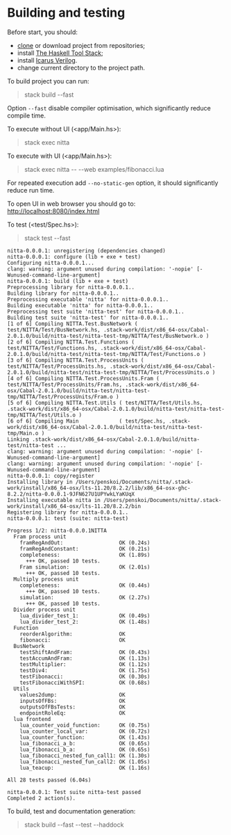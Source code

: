 # Building and testing
Before start, you should:
- [clone](../doc/sourcetree-install.md) or download project from repositories;
- install [The Haskell Tool Stack](../doc/stack-install.md);
- install [Icarus Verilog](../doc/hdl-install.md).
- change current directory to the project path.

To build project you can run:
> stack build --fast

Option `--fast` disable compiler optimisation, which significantly reduce compile time.

To execute without UI (<app/Main.hs>):
> stack exec nitta

To execute with UI (<app/Main.hs>):
> stack exec nitta -- --web examples/fibonacci.lua

For repeated execution add `--no-static-gen` option, it should significantly reduce run time.

To open UI in web browser you should go to: <http://localhost:8080/index.html>

To test (<test/Spec.hs>):
> stack test --fast

```
nitta-0.0.0.1: unregistering (dependencies changed)
nitta-0.0.0.1: configure (lib + exe + test)
Configuring nitta-0.0.0.1...
clang: warning: argument unused during compilation: '-nopie' [-Wunused-command-line-argument]
nitta-0.0.0.1: build (lib + exe + test)
Preprocessing library for nitta-0.0.0.1..
Building library for nitta-0.0.0.1..
Preprocessing executable 'nitta' for nitta-0.0.0.1..
Building executable 'nitta' for nitta-0.0.0.1..
Preprocessing test suite 'nitta-test' for nitta-0.0.0.1..
Building test suite 'nitta-test' for nitta-0.0.0.1..
[1 of 6] Compiling NITTA.Test.BusNetwork ( test/NITTA/Test/BusNetwork.hs, .stack-work/dist/x86_64-osx/Cabal-2.0.1.0/build/nitta-test/nitta-test-tmp/NITTA/Test/BusNetwork.o )
[2 of 6] Compiling NITTA.Test.Functions ( test/NITTA/Test/Functions.hs, .stack-work/dist/x86_64-osx/Cabal-2.0.1.0/build/nitta-test/nitta-test-tmp/NITTA/Test/Functions.o )
[3 of 6] Compiling NITTA.Test.ProcessUnits ( test/NITTA/Test/ProcessUnits.hs, .stack-work/dist/x86_64-osx/Cabal-2.0.1.0/build/nitta-test/nitta-test-tmp/NITTA/Test/ProcessUnits.o )
[4 of 6] Compiling NITTA.Test.ProcessUnits.Fram ( test/NITTA/Test/ProcessUnits/Fram.hs, .stack-work/dist/x86_64-osx/Cabal-2.0.1.0/build/nitta-test/nitta-test-tmp/NITTA/Test/ProcessUnits/Fram.o )
[5 of 6] Compiling NITTA.Test.Utils ( test/NITTA/Test/Utils.hs, .stack-work/dist/x86_64-osx/Cabal-2.0.1.0/build/nitta-test/nitta-test-tmp/NITTA/Test/Utils.o )
[6 of 6] Compiling Main             ( test/Spec.hs, .stack-work/dist/x86_64-osx/Cabal-2.0.1.0/build/nitta-test/nitta-test-tmp/Main.o )
Linking .stack-work/dist/x86_64-osx/Cabal-2.0.1.0/build/nitta-test/nitta-test ...
clang: warning: argument unused during compilation: '-nopie' [-Wunused-command-line-argument]
clang: warning: argument unused during compilation: '-nopie' [-Wunused-command-line-argument]
nitta-0.0.0.1: copy/register
Installing library in /Users/penskoi/Documents/nitta/.stack-work/install/x86_64-osx/lts-11.20/8.2.2/lib/x86_64-osx-ghc-8.2.2/nitta-0.0.0.1-9JFN627U1UPYwkLYaKUqX
Installing executable nitta in /Users/penskoi/Documents/nitta/.stack-work/install/x86_64-osx/lts-11.20/8.2.2/bin
Registering library for nitta-0.0.0.1..
nitta-0.0.0.1: test (suite: nitta-test)
                           
Progress 1/2: nitta-0.0.0.1NITTA
  Fram process unit
    framRegAndOut:                  OK (0.24s)
    framRegAndConstant:             OK (0.21s)
    completeness:                   OK (1.89s)
      +++ OK, passed 10 tests.
    Fram simulation:                OK (2.01s)
      +++ OK, passed 10 tests.
  Multiply process unit
    completeness:                   OK (0.44s)
      +++ OK, passed 10 tests.
    simulation:                     OK (2.27s)
      +++ OK, passed 10 tests.
  Divider process unit
    lua_divider_test_1:             OK (0.49s)
    lua_divider_test_2:             OK (1.48s)
  Function
    reorderAlgorithm:               OK
    fibonacci:                      OK
  BusNetwork
    testShiftAndFram:               OK (0.43s)
    testAccumAndFram:               OK (1.13s)
    testMultiplier:                 OK (1.12s)
    testDiv4:                       OK (1.75s)
    testFibonacci:                  OK (0.30s)
    testFibonacciWithSPI:           OK (0.68s)
  Utils
    values2dump:                    OK
    inputsOfFBs:                    OK
    outputsOfFBsTests:              OK
    endpointRoleEq:                 OK
  lua frontend
    lua_counter_void_function:      OK (0.75s)
    lua_counter_local_var:          OK (0.72s)
    lua_counter_function:           OK (1.43s)
    lua_fibonacci_a_b:              OK (0.65s)
    lua_fibonacci_b_a:              OK (0.65s)
    lua_fibonacci_nested_fun_call1: OK (1.30s)
    lua_fibonacci_nested_fun_call2: OK (1.05s)
    lua_teacup:                     OK (1.16s)

All 28 tests passed (6.04s)
                           
nitta-0.0.0.1: Test suite nitta-test passed
Completed 2 action(s).     
```

To build, test and documentation generation:
> stack build --fast --test --haddock
